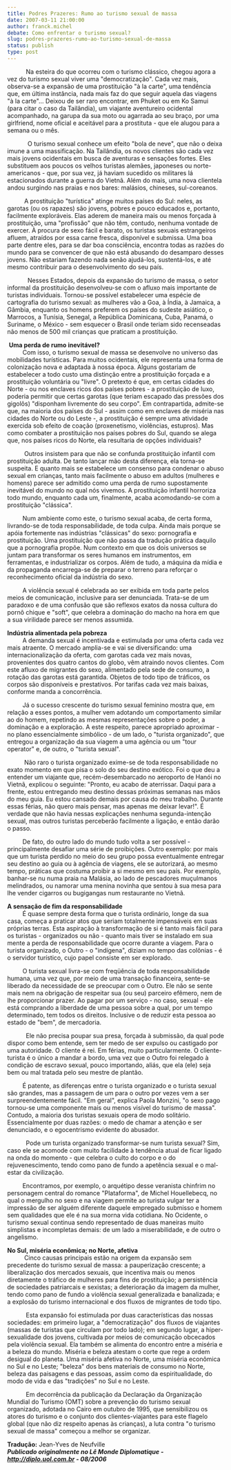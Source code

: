 ```yaml
---
title: Podres Prazeres: Rumo ao turismo sexual de massa
date: 2007-03-11 21:00:00
author: franck.michel
debate: Como enfrentar o turismo sexual?
slug: podres-prazeres-rumo-ao-turismo-sexual-de-massa
status: publish 
type: post
---
```


  
  
           Na esteira do que ocorreu com o turismo clássico, chegou agora a vez do turismo sexual viver uma "democratização". Cada vez mais, observa-se a expansão de uma prostituição "à la carte", uma tendência que, em última instância, nada mais faz do que seguir aquela das viagens "à la carte"... Deixou de ser raro encontrar, em Phuket ou em Ko Samui (para citar o caso da Tailândia), um viajante aventureiro ocidental acompanhado, na garupa da sua moto ou agarrada ao seu braço, por uma girlfriend, nome oficial e aceitável para a prostituta - que ele alugou para a semana ou o mês.  
  
  
            O turismo sexual conhece um efeito "bola de neve", que não o deixa imune a uma massificação. Na Tailândia, os novos clientes são cada vez mais jovens ocidentais em busca de aventuras e sensações fortes. Eles substituem aos poucos os velhos turistas alemães, japoneses ou norte-americanos - que, por sua vez, já haviam sucedido os militares lá estacionados durante a guerra do Vietnã. Além do mais, uma nova clientela andou surgindo nas praias e nos bares: malásios, chineses, sul-coreanos.  
  
  
          A prostituição "turística" atinge muitos países do Sul: neles, as garotas (ou os rapazes) são jovens, pobres e pouco educados e, portanto, facilmente exploráveis. Elas aderem de maneira mais ou menos forçada à prostituição, uma "profissão" que não têm, contudo, nenhuma vontade de exercer. À procura de sexo fácil e barato, os turistas sexuais estrangeiros afluem, atraídos por essa carne fresca, disponível e submissa. Uma boa parte dentre eles, para se dar boa consciência, encontra todas as razões do mundo para se convencer de que não está abusando do desamparo desses jovens. Não estariam fazendo nada senão ajudá-los, sustentá-los, e até mesmo contribuir para o desenvolvimento do seu país.  
  
  
            Nesses Estados, depois da expansão do turismo de massa, o setor informal da prostituição desenvolveu-se com o afluxo mais importante de turistas individuais. Tornou-se possível estabelecer uma espécie de cartografia do turismo sexual: as mulheres vão a Goa, à Índia, à Jamaica, a Gâmbia, enquanto os homens preferem os países do sudeste asiático, o Marrocos, a Tunísia, Senegal, a República Dominicana, Cuba, Panamá, o Suriname, o México - sem esquecer o Brasil onde teriam sido recenseadas não menos de 500 mil crianças que praticam a prostituição.  
  
  
 **Uma perda de rumo inevitável?**  
         Com isso, o turismo sexual de massa se desenvolve no universo das mobilidades turísticas. Para muitos ocidentais, ele representa uma forma de colonização nova e adaptada à nossa época. Alguns gostariam de estabelecer a todo custo uma distinção entre a prostituição forçada e a prostituição voluntária ou "livre". O pretexto é que, em certas cidades do Norte - ou nos enclaves ricos dos países pobres - a prostituição de luxo, poderia permitir que certas garotas (que teriam escapado das pressões dos gigolôs) "disponham livremente do seu corpo". Em contrapartida, admite-se que, na maioria dos países do Sul - assim como em enclaves de miséria nas cidades do Norte ou do Leste -, a prostituição é sempre uma atividade exercida sob efeito de coação (proxenetismo, violências, estupros). Mas como combater a prostituição nos países pobres do Sul, quando se alega que, nos países ricos do Norte, ela resultaria de opções individuais?  
  
  
          Outros insistem para que não se confunda prostituição infantil com prostituição adulta. De tanto lançar mão desta diferença, ela torna-se suspeita. E quanto mais se estabelece um consenso para condenar o abuso sexual em crianças, tanto mais facilmente o abuso em adultos (mulheres e homens) parece ser admitido como uma perda de rumo supostamente inevitável do mundo no qual nós vivemos. A prostituição infantil horroriza todo mundo, enquanto cada um, finalmente, acaba acomodando-se com a prostituição "clássica".  
  
  
         Num ambiente como este, o turismo sexual acaba, de certa forma, livrando-se de toda responsabilidade, de toda culpa. Ainda mais porque se apóia fortemente nas indústrias "clássicas" do sexo: pornografia e prostituição. Uma prostituição que não passa da tradução prática daquilo que a pornografia propõe. Num contexto em que os dois universos se juntam para transformar os seres humanos em instrumentos, em ferramentas, e industrializar os corpos. Além de tudo, a máquina da mídia e da propaganda encarrega-se de preparar o terreno para reforçar o reconhecimento oficial da indústria do sexo.   
  
  
         A violência sexual é celebrada ao ser exibida em toda parte pelos meios de comunicação, inclusive para ser denunciada. Trata-se de um paradoxo e de uma confusão que são reflexos exatos da nossa cultura do pornô chique e "soft", que celebra a dominação do macho na hora em que a sua virilidade parece ser menos assumida.  
  
  
**Indústria alimentada pela pobreza**  
         A demanda sexual é incentivada e estimulada por uma oferta cada vez mais atraente. O mercado amplia-se e vai se diversificando: uma internacionalização da oferta, com garotas cada vez mais novas, provenientes dos quatro cantos do globo, vêm atraindo novos clientes. Com este afluxo de migrantes do sexo, alimentado pela sede de consumo, a rotação das garotas está garantida. Objetos de todo tipo de tráficos, os corpos são disponíveis e prestativos. Por tarifas cada vez mais baixas, conforme manda a concorrência.  
  
  
         Já o sucesso crescente do turismo sexual feminino mostra que, em relação a esses pontos, a mulher vem adotando um comportamento similar ao do homem, repetindo as mesmas representações sobre o poder, a dominação e a exploração. A este respeito, parece apropriado aproximar - no plano essencialmente simbólico - de um lado, o "turista organizado", que entregou a organização da sua viagem a uma agência ou um "tour operator" e, de outro, o "turista sexual".  
  
  
          Não raro o turista organizado exime-se de toda responsabilidade no exato momento em que pisa o solo do seu destino exótico. Foi o que deu a entender um viajante que, recém-desembarcado no aeroporto de Hanói no Vietnã, explicou o seguinte: "Pronto, eu acabo de aterrissar. Daqui para a frente, estou entregando meu destino dessas próximas semanas nas mãos do meu guia. Eu estou cansado demais por causa do meu trabalho. Durante essas férias, não quero mais pensar, mas apenas me deixar levar!". É verdade que não havia nessas explicações nenhuma segunda-intenção sexual, mas outros turistas perceberão facilmente a ligação, e então darão o passo.  
  
  
         De fato, do outro lado do mundo tudo volta a ser possível - principalmente desafiar uma série de proibições. Outro exemplo: por mais que um turista perdido no meio do seu grupo possa eventualmente entregar seu destino ao guia ou à agência de viagens, ele se autorizará, ao mesmo tempo, práticas que costuma proibir a si mesmo em seu país. Por exemplo, banhar-se nu numa praia na Malásia, ao lado de pescadores muçulmanos melindrados, ou namorar uma menina novinha que sentou à sua mesa para lhe vender cigarros ou bugigangas num restaurante no Vietnã.  
  
  
**A sensação de fim da responsabilidade**  
         É quase sempre desta forma que o turista ordinário, longe da sua casa, começa a praticar atos que seriam totalmente impensáveis em suas próprias terras. Esta aspiração à transformação de si é tanto mais fácil para os turistas - organizados ou não - quanto mais tiver se instalado em sua mente a perda de responsabilidade que ocorre durante a viagem. Para o turista organizado, o Outro - o "indígena", diziam no tempo das colônias - é o servidor turístico, cujo papel consiste em ser explorado.  
  
  
         O turista sexual livra-se com freqüência de toda responsabilidade humana, uma vez que, por meio de uma transação financeira, sente-se liberado da necessidade de se preocupar com o Outro. Ele não se sente mais nem na obrigação de respeitar sua (ou seu) parceiro efêmero, nem de lhe proporcionar prazer. Ao pagar por um serviço - no caso, sexual - ele está comprando a liberdade de uma pessoa sobre a qual, por um tempo determinado, tem todos os direitos. Inclusive o de reduzir esta pessoa ao estado de "bem", de mercadoria.  
  
  
           Ele não precisa poupar sua presa, forçada à submissão, da qual pode dispor como bem entende, sem ter medo de ser expulso ou castigado por uma autoridade. O cliente é rei. Em férias, muito particularmente. O cliente-turista é o único a mandar a bordo, uma vez que o Outro foi relegado à condição de escravo sexual, pouco importando, aliás, que ela (ele) seja bem ou mal tratada pelo seu mestre de plantão.  
  
  
         É patente, as diferenças entre o turista organizado e o turista sexual são grandes, mas a passagem de um para o outro por vezes vem a ser surpreendentemente fácil. "Em geral", explica Paola Monzini, "o sexo pago tornou-se uma componente mais ou menos visível do turismo de massa". Contudo, a maioria dos turistas sexuais opera de modo solitário. Essencialmente por duas razões: o medo de chamar a atenção e ser denunciado, e o egocentrismo evidente do abusador.  
  
  
           Pode um turista organizado transformar-se num turista sexual? Sim, caso ele se acomode com muito facilidade à tendência atual de ficar ligado na onda do momento - que celebra o culto do corpo e o do rejuvenescimento, tendo como pano de fundo a apetência sexual e o mal-estar da civilização.   
  
  
         Encontramos, por exemplo, o arquétipo desse veranista chinfrim no personagem central do romance "Plataforma", de Michel Houellebecq, no qual o mergulho no sexo e na viagem permite ao turista vulgar ter a impressão de ser alguém diferente daquele empregado submisso e homem sem qualidades que ele é na sua morna vida cotidiana. No Ocidente, o turismo sexual continua sendo representado de duas maneiras muito simplistas e incompletas demais: de um lado a miserabilidade, e de outro o angelismo.  
  
  
**No Sul, miséria econômica; no Norte, afetiva**  
          Cinco causas principais estão na origem da expansão sem precedente do turismo sexual de massa: a pauperização crescente; a liberalização dos mercados sexuais, que incentiva mais ou menos diretamente o tráfico de mulheres para fins de prostituição; a persistência de sociedades patriarcais e sexistas; a deterioração da imagem da mulher, tendo como pano de fundo a violência sexual generalizada e banalizada; e a explosão do turismo internacional e dos fluxos de migrantes de todo tipo.  
  
  
           Esta expansão foi estimulada por duas características das nossas sociedades: em primeiro lugar, a "democratização" dos fluxos de viajantes (massas de turistas que circulam por todo lado); em segundo lugar, a hiper-sexualidade dos jovens, cultivada por meios de comunicação obcecados pela violência sexual. Ela também se alimenta do encontro entre a miséria e a beleza do mundo. Miséria e beleza atestam o corte que rege a ordem desigual do planeta. Uma miséria afetiva no Norte, uma miséria econômica no Sul e no Leste; "beleza" dos bens materiais de consumo no Norte, beleza das paisagens e das pessoas, assim como da espiritualidade, do modo de vida e das "tradições" no Sul e no Leste.  
  
  
           Em decorrência da publicação da Declaração da Organização Mundial do Turismo (OMT) sobre a prevenção do turismo sexual organizado, adotada no Cairo em outubro de 1995, que sensibilizou os atores do turismo e o conjunto dos clientes-viajantes para este flagelo global (que não diz respeito apenas às crianças), a luta contra "o turismo sexual de massa" começou a melhor se organizar.  
  
  
**Tradução:** Jean-Yves de Neufville  
***Publicado originalmente no Lê Monde Diplomatique - http://diplo.uol.com.br - 08/2006***
